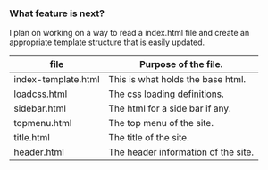 
### What feature is next?

I plan on working on a way to read a index.html file and create an appropriate template structure that is easily updated.

file | Purpose of the file.
----|----
index-template.html | This is what holds the base html.
loadcss.html | The css loading definitions.
sidebar.html | The html for a side bar if any.
topmenu.html | The top menu of the site.
title.html | The title of the site.
header.html | The header information of the site.
